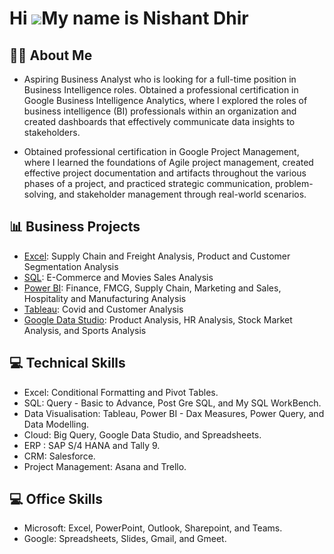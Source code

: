 Hi ![](https://user-images.githubusercontent.com/18350557/176309783-0785949b-9127-417c-8b55-ab5a4333674e.gif)My name is Nishant Dhir
===================================================================================================================================

## ✍🏻 About Me 

- Aspiring Business Analyst who is looking for a full-time position in Business Intelligence roles. Obtained a professional certification in Google Business Intelligence Analytics, where I explored the roles of business intelligence (BI) professionals within an organization and created dashboards that effectively communicate data insights to stakeholders.

- Obtained professional certification in Google Project Management, where I learned the foundations of Agile project management, created effective project documentation and artifacts throughout the various phases of a project, and practiced strategic communication, problem-solving, and stakeholder management through real-world scenarios.

## 📊 Business Projects

- [Excel]([https://github.com/NishantDhir/Excel-Projects]): Supply Chain and Freight Analysis, Product and Customer Segmentation Analysis
- [SQL]([https://github.com/NishantDhir/SQL-Projects]): E-Commerce and Movies Sales Analysis
- [Power BI]([https://github.com/NishantDhir/Power-BI-Projects]): Finance, FMCG, Supply Chain, Marketing and Sales, Hospitality and Manufacturing Analysis
- [Tableau]([https://github.com/NishantDhir/Tablaeu-Projects]): Covid and Customer Analysis
- [Google Data Studio]([https://github.com/NishantDhir/Google-Data-Studio-Projects]): Product Analysis, HR Analysis, Stock Market Analysis, and Sports Analysis


## 💻 Technical Skills 

- Excel: Conditional Formatting and Pivot Tables.
- SQL: Query - Basic to Advance, Post Gre SQL, and My SQL WorkBench.
- Data Visualisation: Tableau, Power BI - Dax Measures, Power Query, and Data Modelling.
- Cloud: Big Query, Google Data Studio, and Spreadsheets.
- ERP : SAP S/4 HANA and Tally 9.
- CRM: Salesforce.
- Project Management: Asana and Trello. 

## 💻 Office Skills 

- Microsoft: Excel, PowerPoint, Outlook, Sharepoint, and Teams.
- Google: Spreadsheets, Slides, Gmail, and Gmeet.
